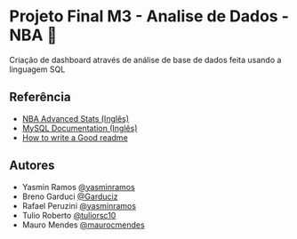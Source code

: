 
# Projeto Final M3 - Analise de Dados - NBA 🏀


Criação de dashboard através de análise de base de dados feita usando a 
linguagem SQL 

## Referência

 - [NBA Advanced Stats (Inglês) ](https://www.nba.com/stats/)
 - [MySQL Documentation (Inglês)](https://dev.mysql.com/doc/)
 - [How to write a Good readme](https://bulldogjob.com/news/449-how-to-write-a-good-readme-for-your-github-project)


## Autores

- Yasmin Ramos [@yasminramos](https://www.github.com/yasminramos)
- Breno Garduci [@Garduciz](https://www.github.com/Garduciz)
- Rafael Peruzini [@yasminramos](https://www.github.com/yasminramos)
- Tulio Roberto [@tuliorsc10](https://www.github.com/tuliorsc10)
- Mauro Mendes [@maurocmendes](https://www.github.com/maurocmendes)

